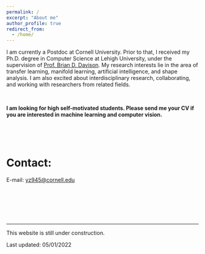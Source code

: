 ```yaml
---
permalink: /
excerpt: "About me"
author_profile: true
redirect_from: 
  - /home/
---
```


I am currently a Postdoc at Cornell University. Prior to that, I received my Ph.D. degree in Computer Science at Lehigh University, under the supervision of  [Prof. Brian D. Davison](http://www.cse.lehigh.edu/~brian/). My research interests lie in the area of transfer learning, manifold learning, artificial intelligence, and shape analysis. I am also excited about interdisciplinary research, collaborating, and working with researchers from related fields.

<p> &ensp;</p>

**I am looking for high self-motivated students. Please send me your CV if you are interested in machine learning and computer vision.**


<p> &ensp;</p>
<p> &ensp;</p>

Contact:
======

E-mail: yz945@cornell.edu


<p> &ensp;</p>
<p> &ensp;</p>
<p> &ensp;</p>



---
This website is still under construction.

Last updated: 05/01/2022
